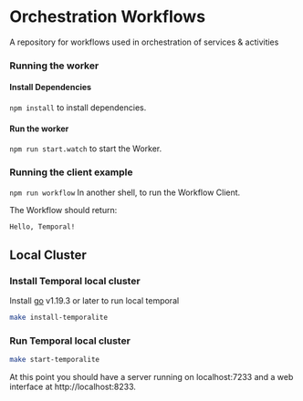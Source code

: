 # Orchestration Workflows

A repository for workflows used in orchestration of services & activities

### Running the worker


#### Install Dependencies

`npm install` to install dependencies.


#### Run the worker

`npm run start.watch` to start the Worker.


### Running the client example

`npm run workflow` In another shell,  to run the Workflow Client.

The Workflow should return:

```bash
Hello, Temporal!
```

## Local Cluster

### Install Temporal local cluster
Install [go](https://go.dev/doc/install) v1.19.3 or later to run local temporal 
```bash
make install-temporalite 
```

### Run Temporal local cluster
```bash
make start-temporalite 
```
At this point you should have a server running on localhost:7233 and a web interface at http://localhost:8233.
